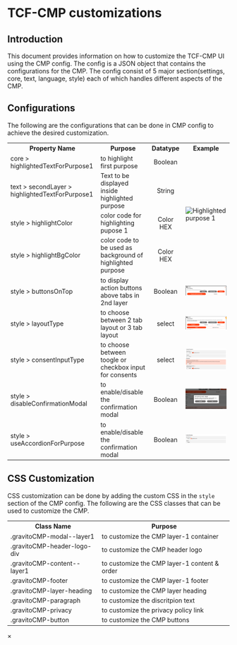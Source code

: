 # TCF-CMP customizations

## Introduction

This document provides information on how to customize the TCF-CMP UI using the CMP config. The config is a JSON object that contains the configurations for the CMP. The config consist of 5 major section(settings, core, text, language, style) each of which handles different aspects of the CMP.

## Configurations

The following are the configurations that can be done in CMP config to achieve the desired customization.

<table>
    <tr>
        <th>Property Name</th>
        <th>Purpose</th>
        <th>Datatype</th>
        <th>Example</th>
    </tr>
    <tr>
        <td>core > highlightedTextForPurpose1</td>
        <td>to highlight first purpose</td>
        <td style="text-align: center;">Boolean</td>
        <td rowspan="4">
            <img class="clickable-img" src="./img/highlight.png" alt="Highlighted purpose 1">
        </td>
    </tr>
    <tr>
        <td>text > secondLayer > highlightedTextForPurpose1</td>
        <td>Text to be displayed inside highlighted purpose</td>
        <td style="text-align: center;">String</td>
    </tr>
    <tr>
        <td>style > highlightColor</td>
        <td>color code for highlighting pupose 1</td>
        <td style="text-align: center;">Color HEX</td>
    </tr>
    <tr>
        <td>style > highlightBgColor</td>
        <td>color code to be used as background of highlighted purpose</td>
        <td style="text-align: center;">Color HEX</td>
    </tr>
    <tr>
        <td>style > buttonsOnTop</td>
        <td>to display action buttons above tabs in 2nd layer</td>
        <td style="text-align: center;">Boolean</td>
        <td>
            <img class="clickable-img" src="../img/btnOnTab.png" alt="Buttons on top">
        </td>
    </tr>
    <tr>
        <td>style > layoutType</td>
        <td>to choose between 2 tab layout or 3 tab layout</td>
        <td style="text-align: center;">select</td>
        <td>
            <img class="clickable-img" src="../img/tabLayout.png" alt="Tab layout">
        </td>
    </tr>
    <tr>
        <td>style > consentInputType</td>
        <td>to choose between toogle or checkbox input for consents</td>
        <td style="text-align: center;">select</td>
        <td>
            <img class="clickable-img" src="../img/inputType.png" alt="Input Type">
        </td>
    </tr>
    <tr>
        <td>style > disableConfirmationModal</td>
        <td>to enable/disable the confirmation modal</td>
        <td style="text-align: center;">Boolean</td>
        <td>
            <img class="clickable-img" src="../img/confirmation.png" alt="Confirmation Modal">
        </td>
    </tr>
    <tr>
        <td>style > useAccordionForPurpose</td>
        <td>to enable/disable the confirmation modal</td>
        <td style="text-align: center;">Boolean</td>
        <td>
            <img class="clickable-img" src="../img/accordion.png" alt="Accordion View">
        </td>
    </tr>
</table>

## CSS Customization

CSS customization can be done by adding the custom CSS in the `style` section of the CMP config. The following are the CSS classes that can be used to customize the CMP.

<table>
    <tr>
        <th>Class Name</th>
        <th>Purpose</th>
    </tr>
    <tr>
        <td>.gravitoCMP-modal--layer1</td>
        <td>to customize the CMP layer-1 container</td>
    </tr>
    <tr>
        <td>.gravitoCMP-header-logo-div</td>
        <td>to customize the CMP header logo</td>
    </tr>
    <tr>
        <td>.gravitoCMP-content--layer1</td>
        <td>to customize the CMP layer-1 content & order</td>
    </tr>
    <tr>
        <td>.gravitoCMP-footer</td>
        <td>to customize the CMP layer-1 footer</td>
    </tr>
    <tr>
        <td>.gravitoCMP-layer-heading</td>
        <td>to customize the CMP layer heading</td>
    </tr>
    <tr>
        <td>.gravitoCMP-paragraph</td>
        <td>to customize the discritpion text</td>
    </tr>
    <tr>
        <td>.gravitoCMP-privacy</td>
        <td>to customize the privacy policy link</td>
    </tr>
    <tr>
        <td>.gravitoCMP-button</td>
        <td>to customize the CMP buttons</td>
    </tr>
</table>

<!-- Modal HTML -->
<div id="imageModal" class="modal">
  <span class="close">&times;</span>
  <img class="modal-content" id="modalImg">
  <div id="caption"></div>
</div>
